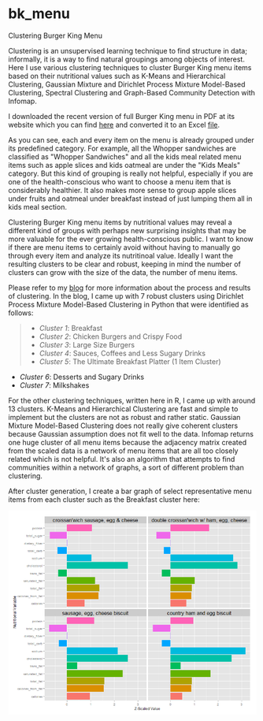# bk_menu
Clustering Burger King Menu

Clustering is an unsupervised learning technique to find structure in data; informally, it is a way to find natural groupings among objects of interest. Here I use various clustering techniques to cluster Burger King menu items based on their nutritional values such as K-Means and Hierarchical Clustering, Gaussian Mixture and Dirichlet Process Mixture Model-Based Clustering, Spectral Clustering and Graph-Based Community Detection with Infomap.

I downloaded the recent version of full Burger King menu in PDF at its website which you can find [here](img/bk_nutrition.pdf) and converted it to an Excel [file](data/bk_nutrition.csv).

As you can see, each and every item on the menu is already grouped under its predefined category. For example, all the Whopper sandwiches are classified as "Whopper Sandwiches" and all the kids meal related menu items such as apple slices and kids oatmeal are under the "Kids Meals" category. But this kind of grouping is really not helpful, especially if you are one of the health-conscious who want to choose a menu item that is considerably healthier. It also makes more sense to group apple slices under fruits and oatmeal under breakfast instead of just lumping them all in kids meal section. 

Clustering Burger King menu items by nutritional values may reveal a different kind of groups with perhaps new surprising insights that may be more valuable for the ever growing health-conscious public. I want to know if there are menu items to certainly avoid without having to manually go through every item and analyze its nutritinoal value. Ideally I want the resulting clusters to be clear and robust, keeping in mind the number of clusters can grow with the size of the data, the number of menu items.

Please refer to my [blog](http://www.thedatalogical.com) for more information about the process and results of clustering. In the blog, I came up with 7 robust clusters using Dirichlet Process Mixture Model-Based Clustering in Python that were identified as follows:

> * _Cluster 1_: Breakfast
> * _Cluster 2_: Chicken Burgers and Crispy Food
> * _Cluster 3_: Large Size Burgers
> * _Cluster 4_: Sauces, Coffees and Less Sugary Drinks
> * _Cluster 5_: The Ultimate Breakfast Platter (1 Item Cluster)
* _Cluster 6_: Desserts and Sugary Drinks
* _Cluster 7_: Milkshakes

For the other clustering techniques, written here in R, I came up with around 13 clusters. K-Means and Hierarchical Clustering are fast and simple to implement but the clusters are not as robust and rather static. Gaussian Mixture Model-Based Clustering does not really give coherent clusters because Gaussian assumption does not fit well to the data. Infomap returns one huge cluster of all menu items because the adjacency matrix created from the scaled data is a network of menu items that are all too closely related which is not helpful. It's also an algorithm that attempts to find communities within a network of graphs, a sort of different problem than clustering.

After cluster generation, I create a bar graph of select representative menu items from each cluster such as the Breakfast cluster here:

![ScreenShot](/img/sample_ggplot.png)
